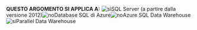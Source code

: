 <Token>**QUESTO ARGOMENTO SI APPLICA A:** ![sì](media/yes.png)SQL Server (a partire dalla versione 2012)![no](media/no.png)Database SQL di Azure![no](media/no.png)Azure SQL Data Warehouse ![sì](media/yes.png)Parallel Data Warehouse </Token> 

